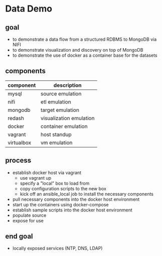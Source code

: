 # Data Demo

## goal

- to demonstrate a data flow from a structured RDBMS to MongoDB via NIFI
- to demonstrate visualization and discovery on top of MongoDB
- to demonstrate the use of docker as a container base for the datasets

## components

| component | description |
|-----------|-------------|
| mysql | source emulation |
| nifi | etl emulation |
| mongodb | target emulation |
| redash | visualization emulation |
| docker | container emulation |
| vagrant | host standup |
| virtualbox | vm emulation |

## process

- establish docker host via vagrant
  - use vagrant up
  - specify a "local" box to load from
  - copy configuration scripts to the new box
  - kick off an ansible_local job to install the necessary components
- pull necessary components into the docker host environment
- start up the containers using docker-compose
- establish sample scripts into the docker host environment
- populate source
- expose for use

## end goal

- locally exposed services (NTP, DNS, LDAP) 
